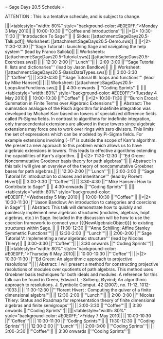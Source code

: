 = Sage Days 20.5 Schedule =

ATTENTION : This is a tentative schedule, and is subject to change.

||||<tablestyle="width: 80%" style="background-color: #E0E0FF;">Monday 3 May 2010||
||     10:00-10:30  ||'''Coffee and Introductions'''||
||<|2> 10:30-11:30  ||'''Introduction To Sage'''||
|| Slides: [[attachment:SageDays20.5-Talk.pdf]]; Worksheet: [[attachment:SageDays20.5-Demo.sws]] ||
||<|2> 11:30-12:30  ||'''Sage Tutorial I: launching Sage and navigating the help system''' (lead by Franco Saliola)||
|| Worksheets: [[attachment:SageDays20.5-Tutorial.sws]] [[attachment:SageDays20.5-Exercises.sws]] ||
||     12:30-2:00   ||'''Lunch'''||
||     2:00-3:00    ||'''Sage Tutorial II: lists and dictionaries''' (lead by Jason Bandlow)||
||                  || Worksheet: [[attachment:SageDays20.5-BasicDataTypes.sws]] ||
||     3:00-3:30    ||'''Coffee'''||
||     3:30-4:30    ||'''Sage Tutorial III: loops and functions''' (lead by Mike Hansen)||
||                  ||     Worksheet: [[attachment:SageDays20.5-LoopsAndFunctions.sws]] ||
||     4:30-onwards ||'''Coding Sprints'''||
||||<tablestyle="width: 80%" style="background-color: #E0E0FF;">Tuesday 4 May 2010||
||     10:00-10:30  ||'''Coffee'''||
||<|2> 10:30-11:30  ||'''Burcin Erocal: Summation in Finite Terms over Algebraic Extensions'''||
|| Abstract: The summation analogue of the Risch algorithm for indefinite integration was developed by Michael Karr based on towers of specialized difference fields called Pi-Sigma fields. In contrast to algorithms for indefinite integration, only transcendental extensions are allowed in these towers since algebraic extensions may force one to work over rings with zero divisors. This limits the set of expressions which can be modeled by Pi-Sigma fields. For example extensions involving $(-1)^n$ is outside the scope of Karr's algorithm. We present a new approach to this problem which allows us to have algebraic extensions in towers. This leads to effective algorithms extending the capabilities of Karr's algorithm. ||
||<|2> 11:30-12:30  ||'''Ed Green: Noncommutative Groebner basis theory for path algebras'''||
|| Abstract:  In this talk I will give an overview of the theory of noncommutative Groebner bases for path algebras.||
||     12:30-2:00   ||'''Lunch'''||
||     2:00-3:00    ||'''Sage Tutorial IV: Introduction to classes and inheritance''' (lead by Florent Hivert)||
||     3:00-3:30    ||'''Coffee'''||
||     3:30-4:30    ||'''Mike Hansen: How to Contribute to Sage'''||
||     4:30-onwards ||'''Coding Sprints'''||
||||<tablestyle="width: 80%" style="background-color: #E0E0FF;">Wednesday 5 May 2010||
||     10:00-10:30  ||'''Coffee'''||
||<|2> 10:30-11:30  ||'''Jason Bandlow: An introduction to categories and coercions in Sage'''||
|| Abstract:  This talk will demonstrate how to quickly and painlessly implement new algebraic structures (modules, algebras, hopf algebras, etc.) in Sage.  Included in the discussion will be how to use the coercion framework to connect your {{{NewAlgebraicObject}}} to existing structures within Sage. ||
||     11:30-12:30  ||'''Anne Schilling: Affine Stanley Symmetric Functions'''||
||     12:30-2:00   ||'''Lunch'''||
||     2:00-3:00    ||'''Sage Tutorial V: Implementing a new algebraic structure''' (lead by Nicolas Thiery)||
||     3:00-3:30    ||'''Coffee'''||
||     3:30 onwards ||'''Coding Sprints'''||
||||<tablestyle="width: 80%" style="background-color: #E0E0FF;">Thursday 6 May 2010||
||     10:00-10:30  ||'''Coffee'''||
||<|2> 10:30-11:30  ||'''Ed Green: An algorithmic approach to projective resolutions'''||
|| Abstract:  I will present a method for constructing projective resolutions of modules over quotients of path algebras.  This method uses Groebner basis techniques for both ideals and modules.  A reference for this talk can be found in Green, Edward L.; Solberg, Øyvind; An algorithmic approach to resolutions.  J. Symbolic Comput.  42  (2007),  no. 11-12, 1012--1033.||
||     11:30-12:30  ||'''Florent Hivert : Computing the quiver of a finite dimensional algebra'''||
||     12:30-2:00   ||'''Lunch'''||
||     2:00-3:00    ||'''Nicolas Thiery: Status and Roadmap for representation theory of finite dimensional algebras and finite semigroups'''||
||     3:00-3:30    ||'''Coffee'''||
||     3:30 onwards ||'''Coding Sprints'''||
||||<tablestyle="width: 80%" style="background-color: #E0E0FF;">Friday 7 May 2010||
||     10:00-10:30  ||'''Coffee'''||
||     10:30-11:30  ||'''Coding Sprints'''||
||     11:30-12:30  ||'''Coding Sprints'''||
||     12:30-2:00   ||'''Lunch'''||
||     2:00-3:00    ||'''Coding Sprints'''||
||     3:00-3:30    ||'''Coffee'''||
||     3:30 onwards ||'''Coding Sprints'''||
